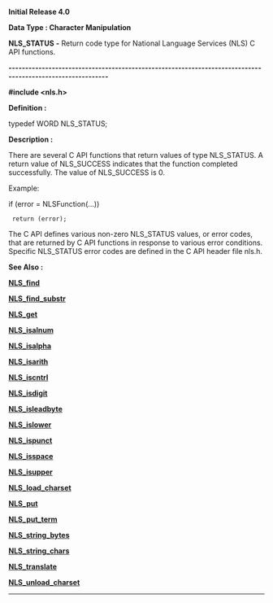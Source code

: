 




<!--
 /\* Font Definitions \*/
 @font-face
 {font-family:Courier;
 panose-1:2 7 4 9 2 2 5 2 4 4;}
@font-face
 {font-family:Helv;
 panose-1:2 11 6 4 2 2 2 3 2 4;}
@font-face
 {font-family:"Cambria Math";
 panose-1:2 4 5 3 5 4 6 3 2 4;}
 /\* Style Definitions \*/
 p.MsoNormal, li.MsoNormal, div.MsoNormal
 {margin-top:0cm;
 margin-right:0cm;
 margin-bottom:8.0pt;
 margin-left:0cm;
 line-height:107%;
 font-size:11.0pt;
 font-family:"Calibri",sans-serif;}
.MsoChpDefault
 {font-size:11.0pt;}
.MsoPapDefault
 {margin-bottom:8.0pt;
 line-height:107%;}
 /\* Page Definitions \*/
 @page WordSection1
 {size:612.0pt 792.0pt;
 margin:72.0pt 72.0pt 72.0pt 72.0pt;}
div.WordSection1
 {page:WordSection1;}
-->




**Initial Release 4.0**



**Data Type : Character Manipulation**



**NLS\_STATUS** **-** Return code
type for National Language Services (NLS) C API functions.


**----------------------------------------------------------------------------------------------------------**



**#include
<nls.h>**



**Definition :**



typedef    WORD    NLS\_STATUS;


 


**Description :**



There are
several C API functions that return values of type NLS\_STATUS. A return value
of NLS\_SUCCESS indicates that the function completed successfully. The value of
NLS\_SUCCESS is 0.


 


Example:  

if (error = NLSFunction(...))  

     return (error);


 


The C API
defines various non-zero NLS\_STATUS values, or error codes, that are returned
by C API functions in response to various error conditions. Specific NLS\_STATUS
error codes are defined in the C API header file nls.h.


 **See Also :**


**[NLS\_find](notes:///8525872100478C66/61FD4E9848264AD28525620B006BA8BD/50155DCE368D5A4B8525624A0060868C)**


**[NLS\_find\_substr](NLS_find_substr.md)**


**[NLS\_get](notes:///8525872100478C66/61FD4E9848264AD28525620B006BA8BD/1215FF5891D679FF852561C00079B596)**


**[NLS\_isalnum](notes:///8525872100478C66/61FD4E9848264AD28525620B006BA8BD/9B0DEB96658335578525624A0060DA94)**


**[NLS\_isalpha](notes:///8525872100478C66/61FD4E9848264AD28525620B006BA8BD/47DB676D04D6779B8525623600583E55)**


**[NLS\_isarith](notes:///8525872100478C66/61FD4E9848264AD28525620B006BA8BD/89BC757CE8E60F5C85256236005708AE)**


**[NLS\_iscntrl](notes:///8525872100478C66/61FD4E9848264AD28525620B006BA8BD/732A1DC3535E76DC8525623600585FE1)**


**[NLS\_isdigit](notes:///8525872100478C66/61FD4E9848264AD28525620B006BA8BD/AC23F12FD99C7859852562360058614C)**


**[NLS\_isleadbyte](notes:///8525872100478C66/61FD4E9848264AD28525620B006BA8BD/9F81710E22AD976385256236005862AA)**


**[NLS\_islower](notes:///8525872100478C66/61FD4E9848264AD28525620B006BA8BD/D0F08625A57833F08525623600628F61)**


**[NLS\_ispunct](notes:///8525872100478C66/61FD4E9848264AD28525620B006BA8BD/5D3BA25EF320EC31852562360058658B)**


**[NLS\_isspace](notes:///8525872100478C66/61FD4E9848264AD28525620B006BA8BD/0E3C8C2005C054EE8525623600586435)**


**[NLS\_isupper](notes:///8525872100478C66/61FD4E9848264AD28525620B006BA8BD/BEEE73E750EFAD3785256236005866FB)**


**[NLS\_load\_charset](NLS_load_charset.md)**


**[NLS\_put](notes:///8525872100478C66/61FD4E9848264AD28525620B006BA8BD/85E1A3E0216850CB8525624A00613369)**


**[NLS\_put\_term](NLS_put_term.md)**


**[NLS\_string\_bytes](NLS_string_bytes.md)**


**[NLS\_string\_chars](NLS_string_chars.md)**


**[NLS\_translate](notes:///8525872100478C66/61FD4E9848264AD28525620B006BA8BD/155C97DCEEF0C3EE8525662800461D66)**


**[NLS\_unload\_charset](NLS_unload_charset.md)**



----------------------------------------------------------------------------------------------------------


 






